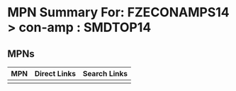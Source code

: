 



# MPN Summary For: FZECONAMPS14 > con-amp : SMDTOP14

## MPNs
  

|MPN|Direct Links|Search Links|
| :--- | :--- | :--- |
||||
